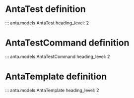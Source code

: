 # AntaTest definition

::: anta.models.AntaTest
    heading_level: 2

# AntaTestCommand definition

::: anta.models.AntaTestCommand
    heading_level: 2

# AntaTemplate definition

::: anta.models.AntaTemplate
    heading_level: 2